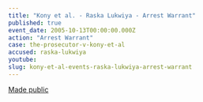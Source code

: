 ```yaml
---
title: "Kony et al. - Raska Lukwiya - Arrest Warrant"
published: true
event_date: 2005-10-13T00:00:00.000Z
action: "Arrest Warrant"
case: the-prosecutor-v-kony-et-al
accused: raska-lukwiya
youtube:
slug: kony-et-al-events-raska-lukwiya-arrest-warrant
---
```


[Made public](http://www.icc-cpi.int/iccdocs/doc/doc97193.pdf)

